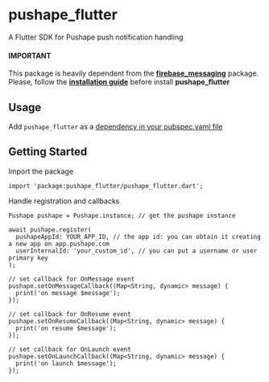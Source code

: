 # pushape_flutter

A Flutter SDK for Pushape push notification handling

#### IMPORTANT
This package is heavily dependent from the [**firebase_messaging**](https://pub.dev/packages/firebase_messaging) package.\
Please, follow the [**installation guide**](https://pub.dev/packages/firebase_messaging) before install **pushape_flutter**

## Usage

Add `pushape_flutter` as a [dependency in your pubspec.yaml file](https://flutter.dev/docs/development/packages-and-plugins/using-packages)

## Getting Started

Import the package
```
import 'package:pushape_flutter/pushape_flutter.dart';
```

Handle registration and callbacks

```
Pushape pushape = Pushape.instance; // get the pushape instance

await pushape.register(
  pushapeAppId: YOUR_APP_ID, // the app id: you can obtain it creating a new app on app.pushape.com
  userInternalId: 'your_custom_id', // you can put a username or user primary key
);

// set callback for OnMessage event
pushape.setOnMessageCallback((Map<String, dynamic> message) {
  print('on message $message');
});

// set callback for OnResume event
pushape.setOnResumeCallback((Map<String, dynamic> message) {
  print('on resume $message');
});

// set callback for OnLaunch event
pushape.setOnLaunchCallback((Map<String, dynamic> message) {
  print('on launch $message');
});
```


